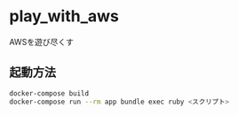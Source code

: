 # play_with_aws
AWSを遊び尽くす

## 起動方法
```sh
docker-compose build
docker-compose run --rm app bundle exec ruby <スクリプト>
```
